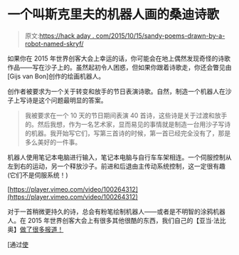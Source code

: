 # 一个叫斯克里夫的机器人画的桑迪诗歌

> 原文:[https://hack aday . com/2015/10/15/sandy-poems-drawn-by-a-robot-named-skryf/](https://hackaday.com/2015/10/15/sandy-poems-drawn-by-a-robot-named-skryf/)

如果你在 2015 年世界创客大会上幸运的话，你可能会在地上偶然发现奇怪的诗歌作品——写在沙子上的。虽然起初令人困惑，但如果你跟着诗歌走，你还会瞥见由[Gijs van Bon]创作的绘画机器人。

创作者被要求为一个关于转变和放手的节日表演诗歌。自然，制造一个机器人在沙子上写诗是这个问题最明显的答案。

> 我被要求在一个 10 天的节日期间表演 40 首诗，这些诗是关于过渡和放手的。然后我想，作为一名艺术家，显而易见的事情就是制造一台用沙子写诗的机器。我开始写它们，写第三首诗的时候，第一首已经完全没有了，那是多么美好的一件事。

机器人使用笔记本电脑进行输入，笔记本电脑与自行车车架相连。一个伺服控制从左到右的运动，另一个释放沙子。前进和后退由主传动系统控制，这一定很有趣(它们不是伺服系统！)

[https://player.vimeo.com/video/100264312](https://player.vimeo.com/video/100264312)

对于一首稍微更持久的诗，总会有粉笔绘制机器人——或者是不明智的涂鸦机器人。在 2015 年世界创客大会上有很多其他很酷的东西，我们自己的【亚当·法比奥】[做了很多报道！](http://hackaday.com/?s=world+maker+faire+2015)

[通过[使](http://makezine.com/2015/10/10/drawbot-uses-sand-to-write-poetry/)